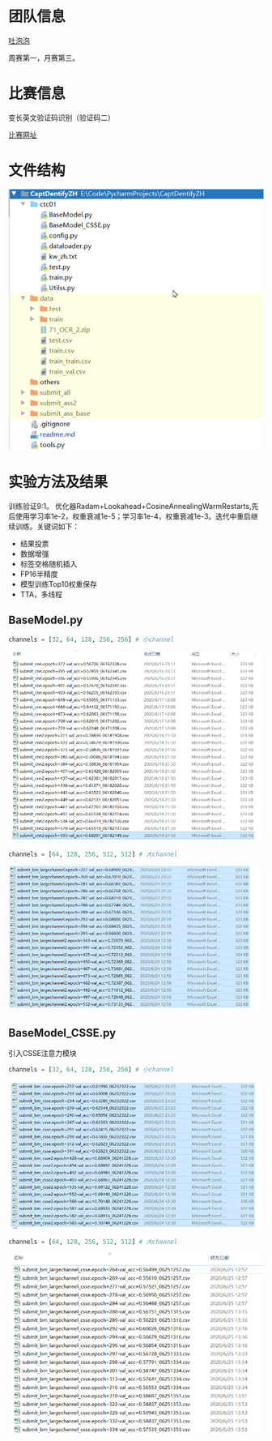 # 团队信息

[吐泡泡](https://www.yanxishe.com/center/myPage/5066036)

周赛第一，月赛第三。

# 比赛信息
变长英文验证码识别（验证码二）

[比赛网址]()

# 文件结构
![](others/20200624163450.jpg)

# 实验方法及结果
训练验证9:1。
优化器Radam+Lookahead+CosineAnnealingWarmRestarts,先后使用学习率1e-2，权重衰减1e-5；学习率1e-4，权重衰减1e-3。迭代中重启继续训练。关键词如下：
- 结果投票
- 数据增强
- 标签空格随机插入
- FP16半精度
- 模型训练Top10权重保存
- TTA，多线程

## BaseModel.py
```python
channels = [32, 64, 128, 256, 256] # 小channel
```

![](others/20200624165931.jpg)

```python
channels = [64, 128, 256, 512, 512] # 大channel
```
![](others/20200624170740.jpg)

## BaseModel_CSSE.py
引入CSSE注意力模块
```python
channels = [32, 64, 128, 256, 256] # 小channel
```
![](others/20200624170759.jpg)

```python
channels = [64, 128, 256, 512, 512] # 大channel
```
![](others/20200625145830.jpg)